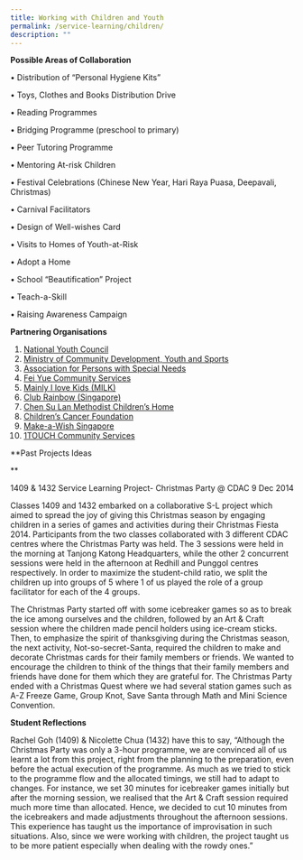 ```yaml
---
title: Working with Children and Youth
permalink: /service-learning/children/
description: ""
---
```

**Possible Areas of Collaboration** 

• Distribution of “Personal Hygiene Kits”

• Toys, Clothes and Books Distribution Drive

• Reading Programmes

• Bridging Programme (preschool to primary)

• Peer Tutoring Programme

• Mentoring At-risk Children

• Festival Celebrations (Chinese New Year, Hari Raya Puasa, Deepavali, Christmas)

• Carnival Facilitators

• Design of Well-wishes Card

• Visits to Homes of Youth-at-Risk

• Adopt a Home

• School “Beautification” Project

• Teach-a-Skill

• Raising Awareness Campaign

**Partnering Organisations** 

1.  [National Youth Council](http://www.nyc.pa.gov.sg/)
2.  [Ministry of Community Development, Youth and Sports](http://app1.mcys.gov.sg/) 
3.  [Association for Persons with Special Needs](http://www.apsn.org.sg/) 
4.  [Fei Yue Community Services](http://www.fycs.org/) 
5.  [Mainly I love Kids (MILK)](http://www.milk.org.sg/milk/index.php) 
6.  [Club Rainbow (Singapore)](http://www.clubrainbow.org/) 
7.  [Chen Su Lan Methodist Children’s Home](http://www.cslmch.org.sg/volunteer.html) 
8.  [Children’s Cancer Foundation](http://www.ccf.org.sg/how/ssg.htm) 
9.  [Make-a-Wish Singapore](http://makeawish.org.sg/support-us/ways-to-support-us/) 
10.  [1TOUCH Community Services](http://www.touch.org.sg/volunteer) 

**Past Projects Ideas

**

1409 & 1432 Service Learning Project- Christmas Party @ CDAC 9 Dec 2014

Classes 1409 and 1432 embarked on a collaborative S-L project which aimed to spread the joy of giving this Christmas season by engaging children in a series of games and activities during their Christmas Fiesta 2014. Participants from the two classes collaborated with 3 different CDAC centres where the Christmas Party was held. The 3 sessions were held in the morning at Tanjong Katong Headquarters, while the other 2 concurrent sessions were held in the afternoon at Redhill and Punggol centres respectively. In order to maximize the student-child ratio, we split the children up into groups of 5 where 1 of us played the role of a group facilitator for each of the 4 groups.

The Christmas Party started off with some icebreaker games so as to break the ice among ourselves and the children, followed by an Art & Craft session where the children made pencil holders using ice-cream sticks. Then, to emphasize the spirit of thanksgiving during the Christmas season, the next activity, Not-so-secret-Santa, required the children to make and decorate Christmas cards for their family members or friends. We wanted to encourage the children to think of the things that their family members and friends have done for them which they are grateful for. The Christmas Party ended with a Christmas Quest where we had several station games such as A-Z Freeze Game, Group Knot, Save Santa through Math and Mini Science Convention.

**Student Reflections**

Rachel Goh (1409) & Nicolette Chua (1432) have this to say, “Although the Christmas Party was only a 3-hour programme, we are convinced all of us learnt a lot from this project, right from the planning to the preparation, even before the actual execution of the programme. As much as we tried to stick to the programme flow and the allocated timings, we still had to adapt to changes. For instance, we set 30 minutes for icebreaker games initially but after the morning session, we realised that the Art & Craft session required much more time than allocated. Hence, we decided to cut 10 minutes from the icebreakers and made adjustments throughout the afternoon sessions. This experience has taught us the importance of improvisation in such situations. Also, since we were working with children, the project taught us to be more patient especially when dealing with the rowdy ones.”